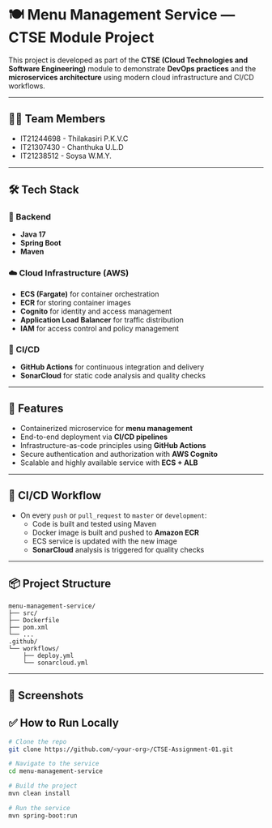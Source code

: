 # 🍽️ Menu Management Service — CTSE Module Project

This project is developed as part of the **CTSE (Cloud Technologies and Software Engineering)** module to demonstrate **DevOps practices** and the **microservices architecture** using modern cloud infrastructure and CI/CD workflows.

---

## 👨‍💻 Team Members
  - IT21244698 - Thilakasiri P.K.V.C
  - IT21307430 - Chanthuka U.L.D
  - IT21238512 - Soysa W.M.Y.
  

---

## 🛠️ Tech Stack

### 🔧 Backend
- **Java 17**
- **Spring Boot**
- **Maven**

### ☁️ Cloud Infrastructure (AWS)
- **ECS (Fargate)** for container orchestration
- **ECR** for storing container images
- **Cognito** for identity and access management
- **Application Load Balancer** for traffic distribution
- **IAM** for access control and policy management

### 🔁 CI/CD
- **GitHub Actions** for continuous integration and delivery
- **SonarCloud** for static code analysis and quality checks

---

## 🚀 Features

- Containerized microservice for **menu management**
- End-to-end deployment via **CI/CD pipelines**
- Infrastructure-as-code principles using **GitHub Actions**
- Secure authentication and authorization with **AWS Cognito**
- Scalable and highly available service with **ECS + ALB**

---

## 🔄 CI/CD Workflow

- On every `push` or `pull_request` to `master` or `development`:
  - Code is built and tested using Maven
  - Docker image is built and pushed to **Amazon ECR**
  - ECS service is updated with the new image
  - **SonarCloud** analysis is triggered for quality checks

---

## 📦 Project Structure

```text
menu-management-service/
├── src/
├── Dockerfile
├── pom.xml
└── ...
.github/
└── workflows/
    ├── deploy.yml
    └── sonarcloud.yml
```


---

## 📸 Screenshots



## ✅ How to Run Locally

```bash
# Clone the repo
git clone https://github.com/<your-org>/CTSE-Assignment-01.git

# Navigate to the service
cd menu-management-service

# Build the project
mvn clean install

# Run the service
mvn spring-boot:run
